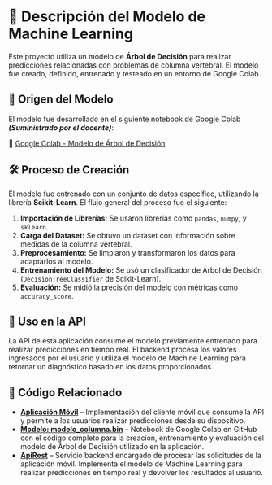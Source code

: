 # 📌 Descripción del Modelo de Machine Learning

Este proyecto utiliza un modelo de **Árbol de Decisión** para realizar predicciones relacionadas con problemas de columna vertebral. El modelo fue creado, definido, entrenado y testeado en un entorno de Google Colab.

## 📍 Origen del Modelo

El modelo fue desarrollado en el siguiente notebook de Google Colab ***(Suministrado por el docente)***:

🔗 [Google Colab - Modelo de Árbol de Decisión](https://colab.research.google.com/drive/1K16cQzeSptOwU81W3i8ZsziQcjm35Q0F?usp=sharing)

## 🛠️ Proceso de Creación

El modelo fue entrenado con un conjunto de datos específico, utilizando la librería **Scikit-Learn**. El flujo general del proceso fue el siguiente:

1. **Importación de Librerías:** Se usaron librerías como `pandas`, `numpy`, y `sklearn`.
2. **Carga del Dataset:** Se obtuvo un dataset con información sobre medidas de la columna vertebral.
3. **Preprocesamiento:** Se limpiaron y transformaron los datos para adaptarlos al modelo.
4. **Entrenamiento del Modelo:** Se usó un clasificador de Árbol de Decisión (`DecisionTreeClassifier` de Scikit-Learn).
5. **Evaluación:** Se midió la precisión del modelo con métricas como `accuracy_score`.

## 🚀 Uso en la API

La API de esta aplicación consume el modelo previamente entrenado para realizar predicciones en tiempo real. El backend procesa los valores ingresados por el usuario y utiliza el modelo de Machine Learning para retornar un diagnóstico basado en los datos proporcionados.

## 📂 Código Relacionado

- **[Aplicación Móvil](https://github.com/JTWindshaker/predictColumn)** – Implementación del cliente móvil que consume la API y permite a los usuarios realizar predicciones desde su dispositivo.
- **[Modelo: modelo_columna.bin](https://github.com/JTWindshaker/predictColumnModel/blob/main/Arboles_Columna_Vertebral.ipynb)** – Notebook de Google Colab en GitHub con el código completo para la creación, entrenamiento y evaluación del modelo de Árbol de Decisión utilizado en la aplicación.
- **[ApiRest](https://github.com/JTWindshaker/predictColumnApi)** – Servicio backend encargado de procesar las solicitudes de la aplicación móvil. Implementa el modelo de Machine Learning para realizar predicciones en tiempo real y devolver los resultados al usuario.

